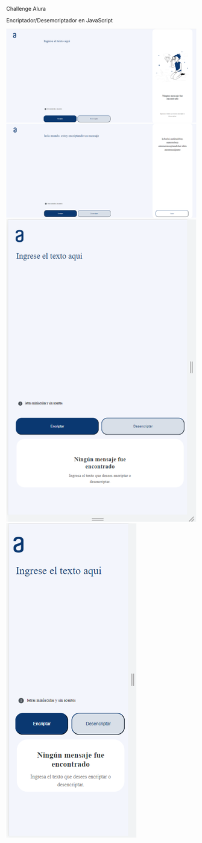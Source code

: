 Challenge Alura

Encriptador/Desemcriptador en JavaScript

<img src="/final0.png" />
<br>
<img src="/final1.png" />
<br>
<img src="/final3.png" />
<br>
<img src="/final4.png" />
<br>
